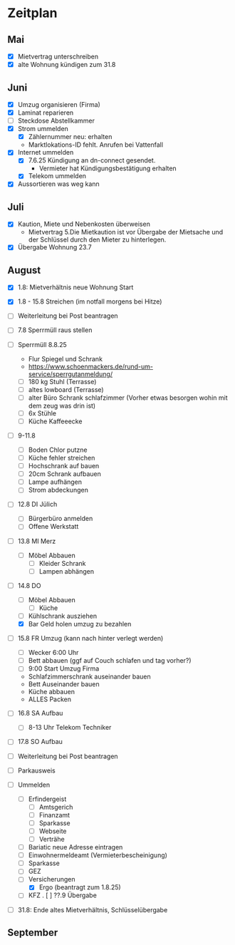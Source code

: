 # Zeitplan

## Mai

- [x] Mietvertrag unterschreiben
- [x] alte Wohnung kündigen zum 31.8

## Juni

- [x] Umzug organisieren (Firma)
- [x] Laminat reparieren
- [ ] Steckdose Abstellkammer
- [x] Strom ummelden
  - [x] Zählernummer neu: erhalten
  - Marktlokations-ID fehlt. Anrufen bei Vattenfall
- [x] Internet ummelden
  - [x] 7.6.25 Kündigung an dn-connect gesendet.
    - Vermieter hat Kündigungsbestätigung erhalten
  - [x] Telekom ummelden
- [x] Aussortieren was weg kann

## Juli

- [x] Kaution, Miete und Nebenkosten überweisen
  - Mietvertrag 5.Die Mietkaution ist vor Übergabe der Mietsache und der Schlüssel durch den Mieter zu hinterlegen.
- [x] Übergabe Wohnung 23.7

## August

- [x] 1.8: Mietverhältnis neue Wohnung Start
- [x] 1.8 - 15.8 Streichen (im notfall morgens bei Hitze)

- [ ] Weiterleitung bei Post beantragen
- [ ] 7.8 Sperrmüll raus stellen
- [ ] Sperrmüll 8.8.25
  - Flur Spiegel und Schrank
  - https://www.schoenmackers.de/rund-um-service/sperrgutanmeldung/
  - [ ] 180 kg Stuhl (Terrasse)
  - [ ] altes lowboard (Terrasse)
  - [ ] alter Büro Schrank schlafzimmer (Vorher etwas besorgen wohin mit dem zeug was drin ist)
  - [ ] 6x Stühle
  - [ ] Küche Kaffeeecke
- [ ] 9-11.8
  - [ ] Boden Chlor putzne
  - [ ] Küche fehler streichen
  - [ ] Hochschrank auf bauen
  - [ ] 20cm Schrank aufbauen
  - [ ] Lampe aufhängen
  - [ ] Strom abdeckungen
- [ ] 12.8 DI Jülich
  - [ ] Bürgerbüro anmelden
  - [ ] Offene Werkstatt
- [ ] 13.8 MI Merz
  - [ ] Möbel Abbauen
    - [ ] Kleider Schrank
    - [ ] Lampen abhängen
- [ ] 14.8 DO
  - [ ] Möbel Abbauen
    - [ ] Küche
  - [ ] Kühlschrank ausziehen
  - [x] Bar Geld holen umzug zu bezahlen
- [ ] 15.8 FR Umzug (kann nach hinter verlegt werden)
  - [ ] Wecker 6:00 Uhr
  - [ ] Bett abbauen (ggf auf Couch schlafen und tag vorher?)
  - [ ] 9:00 Start Umzug Firma
  - Schlafzimmerschrank auseinander bauen
  - Bett Auseinander bauen
  - Küche abbauen
  - ALLES Packen
- [ ] 16.8 SA Aufbau
  - [ ] 8-13 Uhr Telekom Techniker
- [ ] 17.8 SO Aufbau
- [ ] Weiterleitung bei Post beantragen
- [ ] Parkausweis
- [ ] Ummelden
  - [ ] Erfindergeist
    - [ ] Amtsgerich
    - [ ] Finanzamt
    - [ ] Sparkasse
    - [ ] Webseite
    - [ ] Verträhe
  - [ ] Bariatic neue Adresse eintragen
  - [ ] Einwohnermeldeamt (Vermieterbescheinigung)
  - [ ] Sparkasse
  - [ ] GEZ
  - [ ] Versicherungen
    - [x] Ergo (beantragt zum 1.8.25)
  - [ ] KFZ
. [ ] ??.9 Übergabe
- [ ] 31.8: Ende altes Mietverhältnis, Schlüsselübergabe

## September
